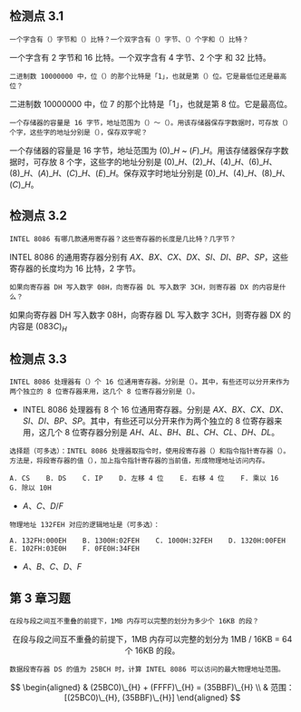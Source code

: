 ## 检测点 3.1

```
一个字含有（）字节和（）比特？一个双字含有（）字节、（）个字和（）比特？
```

一个字含有 $2$ 字节和 $16$ 比特。一个双字含有 $\text{4 字节、2 个字 和 32 比特}$。

```
二进制数 10000000 中，位（）的那个比特是「1」，也就是第（）位。它是最低位还是最高位？
```

二进制数 10000000 中，位 $7$ 的那个比特是「1」，也就是第 $8$ 位。它是最高位。

```
一个存储器的容量是 16 字节，地址范围为（）～（）。用该存储器保存字数据时，可存放（）个字，这些字的地址分别是（），保存双字呢？
```

一个存储器的容量是 16 字节，地址范围为 $(0)\_{H}$ ~ $(F)\_{H}$。用该存储器保存字数据时，可存放 $8$ 个字，这些字的地址分别是 $(0)\_{H}、(2)\_{H}、(4)\_{H}、(6)\_{H}、(8)\_{H}、(A)\_{H}、(C)\_{H}、(E)\_{H}$。保存双字时地址分别是 $(0)\_{H}、(4)\_{H}、(8)\_{H}、(C)\_{H}$。

## 检测点 3.2

```
INTEL 8086 有哪几款通用寄存器？这些寄存器的长度是几比特？几字节？
```

INTEL 8086 的通用寄存器分别有 $AX、BX、CX、DX、SI、DI、BP、SP$，这些寄存器的长度均为 $\text{16 比特，2 字节}$。

```
如果向寄存器 DH 写入数字 08H，向寄存器 DL 写入数字 3CH，则寄存器 DX 的内容是什么？
```

如果向寄存器 DH 写入数字 08H，向寄存器 DL 写入数字 3CH，则寄存器 DX 的内容是 $(083C)_{H}$

## 检测点 3.3

```
INTEL 8086 处理器有（）个 16 位通用寄存器。分别是（）。其中，有些还可以分开来作为两个独立的 8 位寄存器来用，这几个 8 位寄存器分别是（）。
```

- INTEL 8086 处理器有 $8$ 个 16 位通用寄存器。分别是 $AX、BX、CX、DX、SI、DI、BP、SP$。其中，有些还可以分开来作为两个独立的 8 位寄存器来用，这几个 8 位寄存器分别是 $AH、AL、BH、BL、CH、CL、DH、DL$。

```
选择题（可多选）：INTEL 8086 处理器取指令时，使用段寄存器（）和指令指针寄存器（）。方法是，将段寄存器的值（），加上指令指针寄存器的当前值，形成物理地址访问内存。

A. CS    B. DS    C. IP    D. 左移 4 位    E. 右移 4 位    F. 乘以 16    G. 除以 10H
```

- $A、C、D/F$

```
物理地址 132FEH 对应的逻辑地址是（可多选）：

A. 132FH:000EH    B. 1300H:02FEH    C. 1000H:32FEH    D. 1320H:00FEH    E. 102FH:03E0H    F. 0FE0H:34FEH
```

- $A、B、C、D、F$

## 第 3 章习题

```
在段与段之间互不重叠的前提下，1MB 内存可以完整的划分为多少个 16KB 的段？
```

$$
\text{在段与段之间互不重叠的前提下，1MB 内存可以完整的划分为 1MB / 16KB = 64 个 16KB 的段。}
$$

```
数据段寄存器 DS 的值为 25BCH 时，计算 INTEL 8086 可以访问的最大物理地址范围。
```

$$
\begin{aligned}
& (25BC0)\_{H} + (FFFF)\_{H} = (35BBF)\_{H} \\
& 范围：[(25BC0)\_{H}, (35BBF)\_{H}]
\end{aligned}
$$

